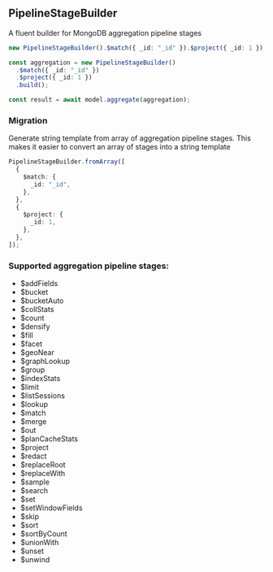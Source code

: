 ## PipelineStageBuilder

A fluent builder for MongoDB aggregation pipeline stages

```ts
new PipelineStageBuilder().$match({ _id: "_id" }).$project({ _id: 1 });
```

```ts
const aggregation = new PipelineStageBuilder()
  .$match({ _id: "_id" })
  .$project({ _id: 1 })
  .build();

const result = await model.aggregate(aggregation);
```

### Migration

Generate string template from array of aggregation pipeline stages. This makes it easier to convert an array of stages into a string template

```ts
PipelineStageBuilder.fromArray([
  {
    $match: {
      _id: "_id",
    },
  },
  {
    $project: {
      _id: 1,
    },
  },
]);
```

### Supported aggregation pipeline stages:

- $addFields
- $bucket
- $bucketAuto
- $collStats
- $count
- $densify
- $fill
- $facet
- $geoNear
- $graphLookup
- $group
- $indexStats
- $limit
- $listSessions
- $lookup
- $match
- $merge
- $out
- $planCacheStats
- $project
- $redact
- $replaceRoot
- $replaceWith
- $sample
- $search
- $set
- $setWindowFields
- $skip
- $sort
- $sortByCount
- $unionWith
- $unset
- $unwind
